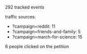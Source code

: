 292 tracked events

traffic sources:
 - ?campaign=reddit: 11
 - ?campaign=friends-and-family: 5
 - ?campaign=march-for-science: 15

6 people clicked on the petition

